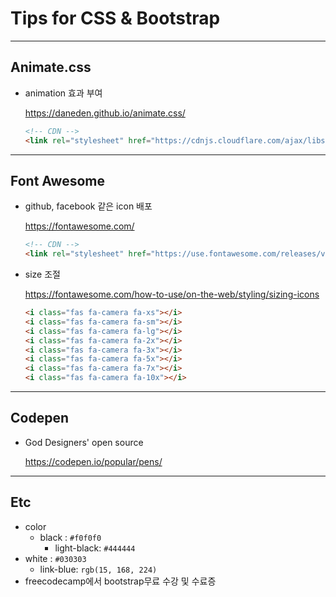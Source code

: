 # Tips for CSS & Bootstrap

---

## Animate.css

- animation 효과 부여

  https://daneden.github.io/animate.css/

  ```html
  <!-- CDN -->
  <link rel="stylesheet" href="https://cdnjs.cloudflare.com/ajax/libs/animate.css/3.7.2/animate.min.css">
  ```

---

## Font Awesome

- github, facebook 같은 icon 배포

  https://fontawesome.com/

  ```html
  <!-- CDN -->
  <link rel="stylesheet" href="https://use.fontawesome.com/releases/v5.10.1/css/all.css" integrity="sha384-wxqG4glGB3nlqX0bi23nmgwCSjWIW13BdLUEYC4VIMehfbcro/ATkyDsF/AbIOVe" crossorigin="anonymous">
  ```

- size 조절

  https://fontawesome.com/how-to-use/on-the-web/styling/sizing-icons

  ```html
  <i class="fas fa-camera fa-xs"></i>
  <i class="fas fa-camera fa-sm"></i>
  <i class="fas fa-camera fa-lg"></i>
  <i class="fas fa-camera fa-2x"></i>
  <i class="fas fa-camera fa-3x"></i>
  <i class="fas fa-camera fa-5x"></i>
  <i class="fas fa-camera fa-7x"></i>
  <i class="fas fa-camera fa-10x"></i>
  ```

---

## Codepen

- God Designers' open source

  https://codepen.io/popular/pens/

---

## Etc

- color
  - black : `#f0f0f0`
    - light-black: `#444444`
- white : `#030303`
  - link-blue: `rgb(15, 168, 224)`
- freecodecamp에서 bootstrap무료 수강 및 수료증